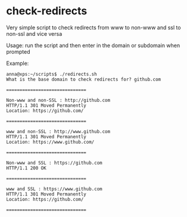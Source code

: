 # check-redirects
Very simple script to check redirects from www to non-www and ssl to non-ssl and vice versa

Usage:  run the script and then enter in the domain or subdomain when prompted

Example:

```
anna@xps:~/scripts$ ./redirects.sh 
What is the base domain to check redirects for? github.com
 
==============================
 
Non-www and non-SSL : http://github.com
HTTP/1.1 301 Moved Permanently
Location: https://github.com/
 
==============================
 
www and non-SSL : http://www.github.com
HTTP/1.1 301 Moved Permanently
Location: https://www.github.com/
 
==============================
 
Non-www and SSL : https://github.com
HTTP/1.1 200 OK
 
==============================
 
www and SSL : https://www.github.com
HTTP/1.1 301 Moved Permanently
Location: https://github.com/
 
==============================
```
